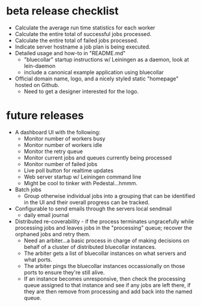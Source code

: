 # beta release checklist
* Calculate the average run time statistics for each worker
* Calculate the entire total of successful jobs processed.
* Calculate the entire total of failed jobs processed.
* Indicate server hostname a job plan is being executed.
* Detailed usage and how-to in "README.md"
    * "bluecollar" startup instructions w/ Leiningen as a daemon, look at lein-daemon
    * include a canonical example application using bluecollar
* Official domain name, logo, and a nicely styled static "homepage" hosted on Github.
    * Need to get a designer interested for the logo.

# future releases
* A dashboard UI with the following:
    * Monitor number of workers busy
    * Monitor number of workers idle
    * Monitor the retry queue
    * Monitor current jobs and queues currently being processed
    * Monitor number of failed jobs
    * Live poll button for realtime updates
    * Web server startup w/ Leiningen command line
    * Might be cool to tinker with Pedestal...hmmm.
* Batch jobs
    * Group otherwise individual jobs into a grouping that can
      be identified in the UI and their overall progress can be
      tracked.
* Configurable to send emails through the servers local sendmail
    * daily email journal
* Distributed re-coverability - if the process terminates ungracefully while processing jobs 
  and leaves jobs in the "processing" queue; recover the orphaned jobs and retry them.
    * Need an arbiter...a basic process in charge of making decisions on behalf of a cluster
      of distributed bluecollar instances.
    * The arbiter gets a list of bluecollar instances on what servers and what ports.
    * The arbiter pings the bluecollar instances occassionally on those ports to ensure they're still alive.
    * If an instance becomes unresponsive, then check the processing queue assigned to that instance and see if
      any jobs are left there, if they are then remove from processing and add back into the named queue.
